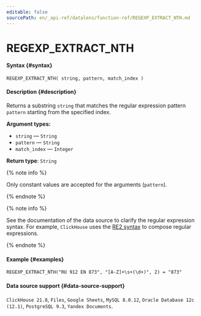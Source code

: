 ```yaml
---
editable: false
sourcePath: en/_api-ref/datalens/function-ref/REGEXP_EXTRACT_NTH.md
---
```


# REGEXP_EXTRACT_NTH



#### Syntax {#syntax}


```
REGEXP_EXTRACT_NTH( string, pattern, match_index )
```

#### Description {#description}
Returns a substring `string` that matches the regular expression pattern `pattern` starting from the specified index.

**Argument types:**
- `string` — `String`
- `pattern` — `String`
- `match_index` — `Integer`


**Return type**: `String`

{% note info %}

Only constant values are accepted for the arguments (`pattern`).

{% endnote %}

{% note info %}

See the documentation of the data source to clarify the regular expression syntax. For example, `ClickHouse` uses the [RE2 syntax](https://github.com/google/re2/wiki/Syntax) to compose regular expressions.

{% endnote %}


#### Example {#examples}

```
REGEXP_EXTRACT_NTH("RU 912 EN 873", "[A-Z]+\s+(\d+)", 2) = "873"
```


#### Data source support {#data-source-support}

`ClickHouse 21.8`, `Files`, `Google Sheets`, `MySQL 8.0.12`, `Oracle Database 12c (12.1)`, `PostgreSQL 9.3`, `Yandex Documents`.
